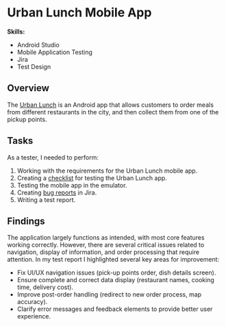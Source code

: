 # Urban Lunch Mobile App
**Skills:**
- Android Studio
- Mobile Application Testing
- Jira
- Test Design

## Overview
The [Urban Lunch](https://www.youtube.com/watch?v=0n95FT2YMgU) is an Android app that allows customers to order meals from different restaurants in the city, and then collect them from one of the pickup points. 

## Tasks
As a tester, I needed to perform:
1. Working with the requirements for the Urban Lunch mobile app. 
2. Creating a [checklist](https://docs.google.com/spreadsheets/d/1EmdMfCnx_kMGxtatgl4rpvJB0f37WWQRjxPv9pcE2gM/edit?usp=sharing) for testing the Urban Lunch app.
3. Testing the mobile app in the emulator.
4. Creating [bug reports](https://docs.google.com/document/d/1Zjct2bb5toIwtmkEa5XXl8sAFnve2VSwc0GH0ILjy-M/edit?usp=sharing) in Jira. 
5. Writing a test report. 

## Findings
The application largely functions as intended, with most core features working correctly. However, there are several critical issues related to navigation, display of information, and order processing that require attention.
In my test report I highlighted several key areas for improvement:
- Fix UI/UX navigation issues (pick-up points order, dish details screen).
- Ensure complete and correct data display (restaurant names, cooking time, delivery cost).
- Improve post-order handling (redirect to new order process, map accuracy).
- Clarify error messages and feedback elements to provide better user experience.
